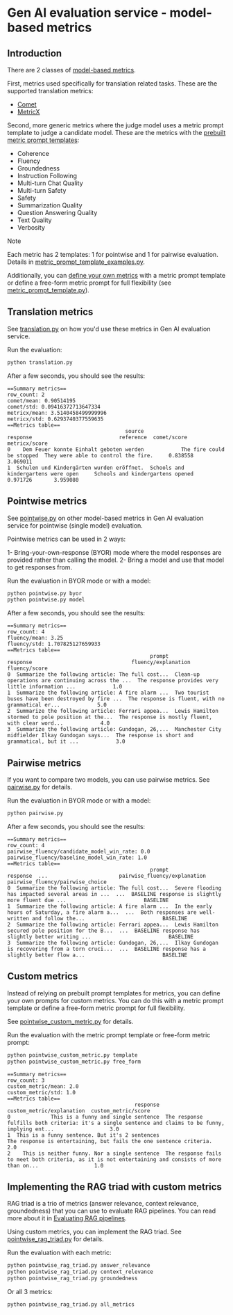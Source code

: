 # Gen AI evaluation service - model-based metrics 

## Introduction 

There are 2 classes of [model-based metrics](https://cloud.google.com/vertex-ai/generative-ai/docs/models/determine-eval#model-based-metrics). 

First, metrics used specifically for translation related tasks. These are the supported translation metrics:

* [Comet](https://huggingface.co/Unbabel/wmt22-comet-da)
* [MetricX](https://github.com/google-research/metricx)

Second, more generic metrics where the judge model uses a metric prompt template to judge a candidate model. 
These are the metrics with the [prebuilt metric prompt templates](https://cloud.google.com/vertex-ai/generative-ai/docs/models/metrics-templates):
* Coherence
* Fluency
* Groundedness
* Instruction Following
* Multi-turn Chat Quality
* Multi-turn Safety
* Safety
* Summarization Quality
* Question Answering Quality
* Text Quality
* Verbosity

> [!NOTE]
> Each metric has 2 templates: 1 for pointwise and 1 for pairwise evaluation. 
> Details in [metric_prompt_template_examples.py](https://github.com/googleapis/python-aiplatform/blob/main/vertexai/evaluation/metrics/metric_prompt_template_examples.py).

Additionally, you can [define your own metrics](https://cloud.google.com/vertex-ai/generative-ai/docs/models/determine-eval)
with a metric prompt template or define a free-form metric prompt for full flexibility  (see [metric_prompt_template.py](https://github.com/googleapis/python-aiplatform/blob/main/vertexai/evaluation/metrics/metric_prompt_template.py)).  

## Translation metrics

See [translation.py](./translation.py) on how you'd use these metrics in Gen AI evaluation service.

Run the evaluation:

```python
python translation.py
```

After a few seconds, you should see the results:
```console
==Summary metrics==
row_count: 2
comet/mean: 0.90514195
comet/std: 0.09416372713647334
metricx/mean: 3.5140458499999996
metricx/std: 0.6293740377559635
==Metrics table==
                                      source                             response                            reference  comet/score  metricx/score
0    Dem Feuer konnte Einhalt geboten werden            The fire could be stopped  They were able to control the fire.     0.838558       3.069011
1  Schulen und Kindergärten wurden eröffnet.  Schools and kindergartens were open     Schools and kindergartens opened     0.971726       3.959080
```

## Pointwise metrics

See [pointwise.py](./pointwise.py) on other model-based metrics in Gen AI evaluation service for pointwise (single model)
evaluation. 

Pointwise metrics can be used in 2 ways:

1- Bring-your-own-response (BYOR) mode where the model responses are provided rather than calling the model.
2- Bring a model and use that model to get responses from.

Run the evaluation in BYOR mode or with a model:

```python
python pointwise.py byor
python pointwise.py model
```

After a few seconds, you should see the results:
```console
==Summary metrics==
row_count: 4
fluency/mean: 3.25
fluency/std: 1.707825127659933
==Metrics table==
                                              prompt                                           response                                fluency/explanation  fluency/score
0  Summarize the following article: The full cost...  Clean-up operations are continuing across the ...  The response provides very little information ...            1.0
1  Summarize the following article: A fire alarm ...  Two tourist buses have been destroyed by fire ...  The response is fluent, with no grammatical er...            5.0
2  Summarize the following article: Ferrari appea...  Lewis Hamilton stormed to pole position at the...  The response is mostly fluent, with clear word...            4.0
3  Summarize the following article: Gundogan, 26,...  Manchester City midfielder Ilkay Gundogan says...  The response is short and grammatical, but it ...            3.0
```

## Pairwise metrics

If you want to compare two models, you can use pairwise metrics. See [pairwise.py](./pairwise.py) for details.

Run the evaluation in BYOR mode or with a model:

```python
python pairwise.py
```

After a few seconds, you should see the results:
```console
==Summary metrics==
row_count: 4
pairwise_fluency/candidate_model_win_rate: 0.0
pairwise_fluency/baseline_model_win_rate: 1.0
==Metrics table==
                                              prompt                                           response  ...                       pairwise_fluency/explanation pairwise_fluency/pairwise_choice
0  Summarize the following article: The full cost...  Severe flooding has impacted several areas in ...  ...  BASELINE response is slightly more fluent due ...                         BASELINE
1  Summarize the following article: A fire alarm ...  In the early hours of Saturday, a fire alarm a...  ...  Both responses are well-written and follow the...                         BASELINE
2  Summarize the following article: Ferrari appea...  Lewis Hamilton secured pole position for the B...  ...  BASELINE response has slightly better writing ...                         BASELINE
3  Summarize the following article: Gundogan, 26,...  Ilkay Gundogan is recovering from a torn cruci...  ...  BASELINE response has a slightly better flow a...                         BASELINE
```

## Custom metrics

Instead of relying on prebuilt prompt templates for metrics, you can define your own prompts for custom metrics. 
You can do this with a metric prompt template or define a free-form metric prompt for full flexibility. 

See [pointwise_custom_metric.py](./pointwise_custom_metric.py) for details.

Run the evaluation with the metric prompt template or free-form metric prompt:

```python
python pointwise_custom_metric.py template
python pointwise_custom_metric.py free_form
```

```console
==Summary metrics==
row_count: 3
custom_metric/mean: 2.0
custom_metric/std: 1.0
==Metrics table==
                                         response                                                                            custom_metric/explanation  custom_metric/score
0             This is a funny and single sentence  The response fulfills both criteria: it's a single sentence and claims to be funny, implying ent...                  3.0
1  This is a funny sentence. But it's 2 sentences                                   The response is entertaining, but fails the one sentence criteria.                  2.0
2    This is neither funny. Nor a single sentence  The response fails to meet both criteria, as it is not entertaining and consists of more than on...                  1.0
```

## Implementing the RAG triad with custom metrics

RAG triad is a trio of metrics (answer relevance, context relevance, groundedness) that you can use to evaluate RAG 
pipelines. You can read more about it in [Evaluating RAG pipelines](https://atamel.dev/posts/2025/01-09_evaluating_rag_pipelines/). 

Using custom metrics, you can implement the RAG triad. See [pointwise_rag_triad.py](pointwise_rag_triad.py) for details.

Run the evaluation with each metric:

```python
python pointwise_rag_triad.py answer_relevance
python pointwise_rag_triad.py context_relevance
python pointwise_rag_triad.py groundedness
```

Or all 3 metrics:

```python
python pointwise_rag_triad.py all_metrics
```

